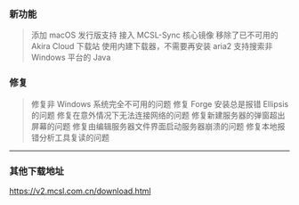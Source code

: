 <!-- > [!IMPORTANT]  
> 这是一个测试版，仅可在[QQ群 · MCSL2·官方交流群](https://v2.mcsl.com.cn/links/mcsl2-qq-group.html)中下载，并且需要申请内测权限。  
> 您可前往[该页面](https://v2.mcsl.com.cn/join-preview.html)申请内测权限。   -->
### 新功能

> 添加 macOS 发行版支持
> 接入 MCSL-Sync 核心镜像
> 移除了已不可用的 Akira Cloud 下载站
> 使用内建下载器，不需要再安装 aria2
> 支持搜索非 Windows 平台的 Java
<!-- > 添加 NeoForge 深度支持
> 添加基岩版服务器支持
> CrashMC 在线报错分析功能
> 计划任务功能
> 服务器自启功能
> 下载 Java 功能
 -->

### 修复

> 修复非 Windows 系统完全不可用的问题
> 修复 Forge 安装总是报错 Ellipsis 的问题
> 修复在意外情况下无法连接网络的问题
> 修复新建服务器的弹窗超出屏幕的问题
> 修复由编辑服务器文件界面启动服务器崩溃的问题
> 修复本地报错分析工具复读的问题

___

### 其他下载地址

<https://v2.mcsl.com.cn/download.html>
